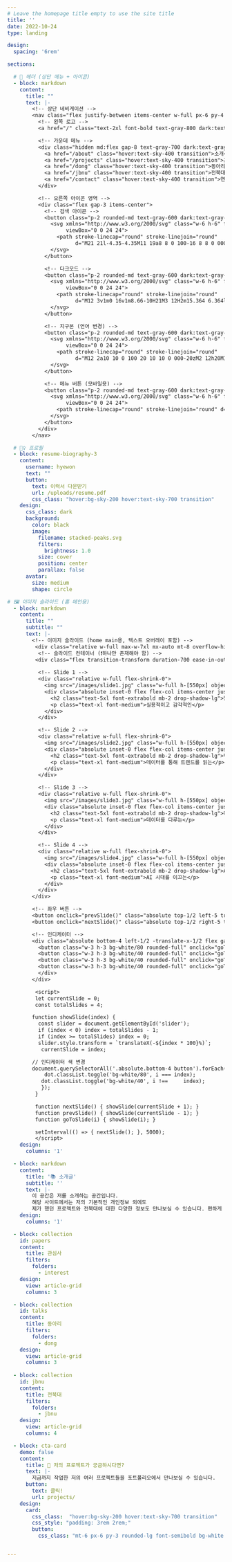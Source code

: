 ```yaml
---
# Leave the homepage title empty to use the site title
title: ''
date: 2022-10-24
type: landing

design:
  spacing: '6rem'

sections:

  # 🧭 헤더 (상단 메뉴 + 아이콘)
  - block: markdown
    content:
      title: ""
      text: |-
        <!-- 상단 네비게이션 -->
        <nav class="flex justify-between items-center w-full px-6 py-4 bg-white dark:bg-gray-900 shadow-sm">
          <!-- 왼쪽 로고 -->
          <a href="/" class="text-2xl font-bold text-gray-800 dark:text-gray-100 hover:text-sky-500 transition">HYEWON</a>

          <!-- 가운데 메뉴 -->
          <div class="hidden md:flex gap-8 text-gray-700 dark:text-gray-200 font-medium">
            <a href="/about" class="hover:text-sky-400 transition">소개</a>
            <a href="/projects" class="hover:text-sky-400 transition">프로젝트</a>
            <a href="/dong" class="hover:text-sky-400 transition">동아리</a>
            <a href="/jbnu" class="hover:text-sky-400 transition">전북대</a>
            <a href="/contact" class="hover:text-sky-400 transition">연락처</a>
          </div>

          <!-- 오른쪽 아이콘 영역 -->
          <div class="flex gap-3 items-center">
            <!-- 검색 아이콘 -->
            <button class="p-2 rounded-md text-gray-600 dark:text-gray-300 hover:text-sky-400 transition">
              <svg xmlns="http://www.w3.org/2000/svg" class="w-6 h-6" fill="none" stroke="currentColor" stroke-width="2"
                   viewBox="0 0 24 24">
                <path stroke-linecap="round" stroke-linejoin="round"
                      d="M21 21l-4.35-4.35M11 19a8 8 0 100-16 8 8 0 000 16z" />
              </svg>
            </button>

            <!-- 다크모드 -->
            <button class="p-2 rounded-md text-gray-600 dark:text-gray-300 hover:text-sky-400 transition">
              <svg xmlns="http://www.w3.org/2000/svg" class="w-6 h-6" fill="none" stroke="currentColor" stroke-width="2"
                   viewBox="0 0 24 24">
                <path stroke-linecap="round" stroke-linejoin="round"
                      d="M12 3v1m0 16v1m8.66-10H21M3 12H2m15.364 6.364l.707.707M5.636 5.636l.707.707m12.728 0l-.707.707M5.636 18.364l-.707.707" />
              </svg>
            </button>

            <!-- 지구본 (언어 변경) -->
            <button class="p-2 rounded-md text-gray-600 dark:text-gray-300 hover:text-sky-400 transition">
              <svg xmlns="http://www.w3.org/2000/svg" class="w-6 h-6" fill="none" stroke="currentColor" stroke-width="2"
                   viewBox="0 0 24 24">
                <path stroke-linecap="round" stroke-linejoin="round"
                      d="M12 2a10 10 0 100 20 10 10 0 000-20zM2 12h20M12 2a15.3 15.3 0 010 20M12 2a15.3 15.3 0 010 20" />
              </svg>
            </button>

            <!-- 메뉴 버튼 (모바일용) -->
            <button class="p-2 rounded-md text-gray-600 dark:text-gray-300 hover:text-sky-400 transition md:hidden">
              <svg xmlns="http://www.w3.org/2000/svg" class="w-6 h-6" fill="none" stroke="currentColor" stroke-width="2"
                   viewBox="0 0 24 24">
                <path stroke-linecap="round" stroke-linejoin="round" d="M4 6h16M4 12h16M4 18h16" />
              </svg>
            </button>
          </div>
        </nav>

  # 🧍‍♀️ 프로필
  - block: resume-biography-3
    content:
      username: hyewon
      text: ""
      button:
        text: 이력서 다운받기
        url: /uploads/resume.pdf
        css_class: "hover:bg-sky-200 hover:text-sky-700 transition"
    design:
      css_class: dark
      background:
        color: black
        image:
          filename: stacked-peaks.svg
          filters:
            brightness: 1.0
          size: cover
          position: center
          parallax: false
      avatar:
        size: medium
        shape: circle

# 🖼️ 이미지 슬라이드 (홈 메인용)
  - block: markdown
    content:
      title: ""
      subtitle: ""
      text: |-
        <!-- 이미지 슬라이드 (home main용, 텍스트 오버레이 포함) -->
         <div class="relative w-full max-w-7xl mx-auto mt-8 overflow-hidden rounded-2xl shadow-xl">
          <!-- 슬라이드 컨테이너 (❗하나만 존재해야 함) -->
         <div class="flex transition-transform duration-700 ease-in-out" id="slider">
          
          <!-- Slide 1 -->
          <div class="relative w-full flex-shrink-0">
            <img src="/images/slide1.jpg" class="w-full h-[550px] object-cover opacity-70" alt="Slide 1">
            <div class="absolute inset-0 flex flex-col items-center justify-center text-white text-center">
              <h2 class="text-5xl font-extrabold mb-2 drop-shadow-lg">웹 서비스 설계</h2>
              <p class="text-xl font-medium">실용적이고 감각적인</p>
            </div>
          </div>

          <!-- Slide 2 -->
          <div class="relative w-full flex-shrink-0">
            <img src="/images/slide2.jpg" class="w-full h-[550px] object-cover opacity-70" alt="Slide 2">
            <div class="absolute inset-0 flex flex-col items-center justify-center text-white text-center">
              <h2 class="text-5xl font-extrabold mb-2 drop-shadow-lg">빅데이터</h2>
              <p class="text-xl font-medium">데이터를 통해 트렌드를 읽는</p>
            </div>
          </div>

          <!-- Slide 3 -->
          <div class="relative w-full flex-shrink-0">
            <img src="/images/slide3.jpg" class="w-full h-[550px] object-cover opacity-70" alt="Slide 3">
            <div class="absolute inset-0 flex flex-col items-center justify-center text-white text-center">
              <h2 class="text-5xl font-extrabold mb-2 drop-shadow-lg">데이터베이스</h2>
              <p class="text-xl font-medium">데이터를 다루는</p>
            </div>
          </div>

          <!-- Slide 4 -->
          <div class="relative w-full flex-shrink-0">
            <img src="/images/slide4.jpg" class="w-full h-[550px] object-cover opacity-70" alt="Slide 4">
            <div class="absolute inset-0 flex flex-col items-center justify-center text-white text-center">
              <h2 class="text-5xl font-extrabold mb-2 drop-shadow-lg">AI</h2>
              <p class="text-xl font-medium">AI 시대를 이끄는</p>
            </div>
          </div>
        </div>

        <!-- 좌우 버튼 -->
        <button onclick="prevSlide()" class="absolute top-1/2 left-5 transform -translate-y-1/2 bg-black/40 text-white px-4 py-2 rounded-full hover:bg-black/70 text-2xl">‹</button>
        <button onclick="nextSlide()" class="absolute top-1/2 right-5 transform -translate-y-1/2 bg-black/40 text-white px-4 py-2 rounded-full hover:bg-black/70 text-2xl">›</button>

        <!-- 인디케이터 -->
        <div class="absolute bottom-4 left-1/2 -translate-x-1/2 flex gap-2">
          <button class="w-3 h-3 bg-white/80 rounded-full" onclick="goToSlide(0)"></button>
          <button class="w-3 h-3 bg-white/40 rounded-full" onclick="goToSlide(1)"></button>
          <button class="w-3 h-3 bg-white/40 rounded-full" onclick="goToSlide(2)"></button>
          <button class="w-3 h-3 bg-white/40 rounded-full" onclick="goToSlide(3)"></button>
          </div>
        </div>

         <script>
         let currentSlide = 0;
         const totalSlides = 4;

        function showSlide(index) {
          const slider = document.getElementById('slider');
          if (index < 0) index = totalSlides - 1;
          if (index >= totalSlides) index = 0;
          slider.style.transform = `translateX(-${index * 100}%)`;
           currentSlide = index;

        // 인디케이터 색 변경
        document.querySelectorAll('.absolute.bottom-4 button').forEach((dot, i) => {
            dot.classList.toggle('bg-white/80', i === index);
           dot.classList.toggle('bg-white/40', i !==     index);
           });
         }

         function nextSlide() { showSlide(currentSlide + 1); }
         function prevSlide() { showSlide(currentSlide - 1); }
         function goToSlide(i) { showSlide(i); }

         setInterval(() => { nextSlide(); }, 5000);
         </script>
    design:
      columns: '1'

  - block: markdown
    content:
      title: '📚 소개글'
      subtitle: ''
      text: |-  
        이 공간은 저를 소개하는 공간입니다.  
        해당 사이트에서는 저의 기본적인 개인정보 외에도  
        제가 했던 프로젝트와 전북대에 대한 다양한 정보도 만나보실 수 있습니다. 편하게 둘러보세요!!
    design:
      columns: '1'

  - block: collection
    id: papers
    content:
      title: 관심사
      filters:
        folders:
          - interest
    design:
      view: article-grid 
      columns: 3

  - block: collection
    id: talks
    content:
      title: 동아리
      filters:
        folders:
          - dong  
    design:
      view: article-grid
      columns: 3
          
  - block: collection
    id: jbnu
    content:
      title: 전북대
      filters:
        folders:
          - jbnu
    design:
      view: article-grid
      columns: 4

  - block: cta-card
    demo: false
    content:
      title: 🚀 저의 프로젝트가 궁금하시다면?
      text: |-
        지금까지 작업한 저의 여러 프로젝트들을 포트폴리오에서 만나보실 수 있습니다.
      button:
        text: 클릭!
        url: projects/
    design:
      card:
        css_class:  "hover:bg-sky-200 hover:text-sky-700 transition"
        css_style: "padding: 3rem 2rem;"
        button:
          css_class: "mt-6 px-6 py-3 rounded-lg font-semibold bg-white text-blue-600 hover:bg-blue-600 hover:text-white transition-all duration-300 ease-in-out"


---
```

